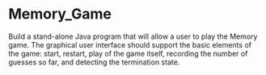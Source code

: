 # Memory_Game
Build a stand-alone Java program that will allow a user to play the Memory game.  The graphical user             interface should support the basic elements of the game:  start, restart, play of the game itself,             recording the number of guesses so far, and detecting the termination state.
